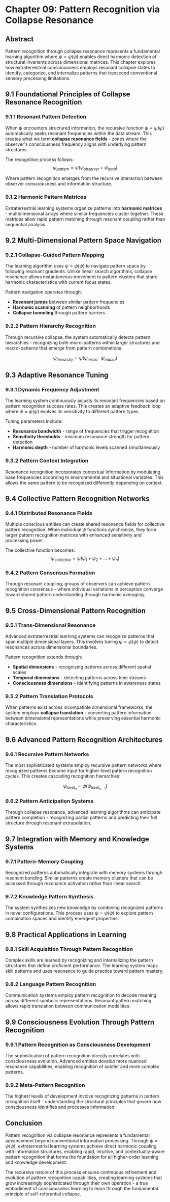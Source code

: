 # Chapter 09: Pattern Recognition via Collapse Resonance

## Abstract

Pattern recognition through collapse resonance represents a fundamental learning algorithm where $\psi = \psi(\psi)$ enables direct harmonic detection of structural invariants across dimensional matrices. This chapter explores how extraterrestrial consciousness employs resonant collapse states to identify, categorize, and internalize patterns that transcend conventional sensory processing limitations.

## 9.1 Foundational Principles of Collapse Resonance Recognition

### 9.1.1 Resonant Pattern Detection

When $\psi$ encounters structured information, the recursive function $\psi = \psi(\psi)$ automatically seeks resonant frequencies within the data stream. This creates what we term **collapse resonance fields** - zones where the observer's consciousness frequency aligns with underlying pattern structures.

The recognition process follows:
$$\psi_{pattern} = \psi(\psi_{observer} + \psi_{data})$$

Where pattern recognition emerges from the recursive interaction between observer consciousness and information structure.

### 9.1.2 Harmonic Pattern Matrices

Extraterrestrial learning systems organize patterns into **harmonic matrices** - multidimensional arrays where similar frequencies cluster together. These matrices allow rapid pattern matching through resonant coupling rather than sequential analysis.

## 9.2 Multi-Dimensional Pattern Space Navigation

### 9.2.1 Collapse-Guided Pattern Mapping

The learning algorithm uses $\psi = \psi(\psi)$ to navigate pattern space by following resonant gradients. Unlike linear search algorithms, collapse resonance allows instantaneous movement to pattern clusters that share harmonic characteristics with current focus states.

Pattern navigation operates through:
- **Resonant jumps** between similar pattern frequencies
- **Harmonic scanning** of pattern neighborhoods  
- **Collapse tunneling** through pattern barriers

### 9.2.2 Pattern Hierarchy Recognition

Through recursive collapse, the system automatically detects pattern hierarchies - recognizing both micro-patterns within larger structures and macro-patterns that emerge from pattern combinations.

$$\psi_{hierarchy} = \psi(\psi_{micro} \cdot \psi_{macro})$$

## 9.3 Adaptive Resonance Tuning

### 9.3.1 Dynamic Frequency Adjustment

The learning system continuously adjusts its resonant frequencies based on pattern recognition success rates. This creates an adaptive feedback loop where $\psi = \psi(\psi)$ evolves its sensitivity to different pattern types.

Tuning parameters include:
- **Resonance bandwidth** - range of frequencies that trigger recognition
- **Sensitivity thresholds** - minimum resonance strength for pattern detection
- **Harmonic depth** - number of harmonic levels scanned simultaneously

### 9.3.2 Pattern Context Integration

Resonance recognition incorporates contextual information by modulating base frequencies according to environmental and situational variables. This allows the same pattern to be recognized differently depending on context.

## 9.4 Collective Pattern Recognition Networks

### 9.4.1 Distributed Resonance Fields

Multiple conscious entities can create shared resonance fields for collective pattern recognition. When individual $\psi$ functions synchronize, they form larger pattern recognition matrices with enhanced sensitivity and processing power.

The collective function becomes:
$$\psi_{collective} = \psi(\psi_1 + \psi_2 + ... + \psi_n)$$

### 9.4.2 Pattern Consensus Formation

Through resonant coupling, groups of observers can achieve pattern recognition consensus - where individual variations in perception converge toward shared pattern understanding through harmonic averaging.

## 9.5 Cross-Dimensional Pattern Recognition

### 9.5.1 Trans-Dimensional Resonance

Advanced extraterrestrial learning systems can recognize patterns that span multiple dimensional layers. This involves tuning $\psi = \psi(\psi)$ to detect resonances across dimensional boundaries.

Pattern recognition extends through:
- **Spatial dimensions** - recognizing patterns across different spatial scales
- **Temporal dimensions** - detecting patterns across time streams
- **Consciousness dimensions** - identifying patterns in awareness states

### 9.5.2 Pattern Translation Protocols

When patterns exist across incompatible dimensional frameworks, the system employs **collapse translation** - converting pattern information between dimensional representations while preserving essential harmonic characteristics.

## 9.6 Advanced Pattern Recognition Architectures

### 9.6.1 Recursive Pattern Networks

The most sophisticated systems employ recursive pattern networks where recognized patterns become input for higher-level pattern recognition cycles. This creates cascading recognition hierarchies:

$$\psi_{level_n} = \psi(\psi_{level_{n-1}})$$

### 9.6.2 Pattern Anticipation Systems

Through collapse resonance, advanced learning algorithms can anticipate pattern completion - recognizing partial patterns and predicting their full structure through resonant extrapolation.

## 9.7 Integration with Memory and Knowledge Systems

### 9.7.1 Pattern-Memory Coupling

Recognized patterns automatically integrate with memory systems through resonant bonding. Similar patterns create memory clusters that can be accessed through resonance activation rather than linear search.

### 9.7.2 Knowledge Pattern Synthesis

The system synthesizes new knowledge by combining recognized patterns in novel configurations. This process uses $\psi = \psi(\psi)$ to explore pattern combination spaces and identify emergent properties.

## 9.8 Practical Applications in Learning

### 9.8.1 Skill Acquisition Through Pattern Recognition

Complex skills are learned by recognizing and internalizing the pattern structures that define proficient performance. The learning system maps skill patterns and uses resonance to guide practice toward pattern mastery.

### 9.8.2 Language Pattern Recognition

Communication systems employ pattern recognition to decode meaning across different symbolic representations. Resonant pattern matching allows rapid translation between communication modalities.

## 9.9 Consciousness Evolution Through Pattern Recognition

### 9.9.1 Pattern Recognition as Consciousness Development

The sophistication of pattern recognition directly correlates with consciousness evolution. Advanced entities develop more nuanced resonance capabilities, enabling recognition of subtler and more complex patterns.

### 9.9.2 Meta-Pattern Recognition

The highest levels of development involve recognizing patterns in pattern recognition itself - understanding the structural principles that govern how consciousness identifies and processes information.

## Conclusion

Pattern recognition via collapse resonance represents a fundamental advancement beyond conventional information processing. Through $\psi = \psi(\psi)$, extraterrestrial learning systems achieve direct harmonic coupling with information structures, enabling rapid, intuitive, and contextually-aware pattern recognition that forms the foundation for all higher-order learning and knowledge development.

The recursive nature of this process ensures continuous refinement and evolution of pattern recognition capabilities, creating learning systems that grow increasingly sophisticated through their own operation - a true embodiment of consciousness learning to learn through the fundamental principle of self-referential collapse. 